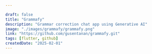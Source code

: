 ```yaml
---

draft: false
title: "Grammafy"
description: "Grammar correction chat app using Generative AI"
image: "./images/grammafy/grammafy.png"
link: "https://github.com/gusentanan/grammafy.git"
tags: [flutter, github]
createdDate: "2025-02-01"
---
```

